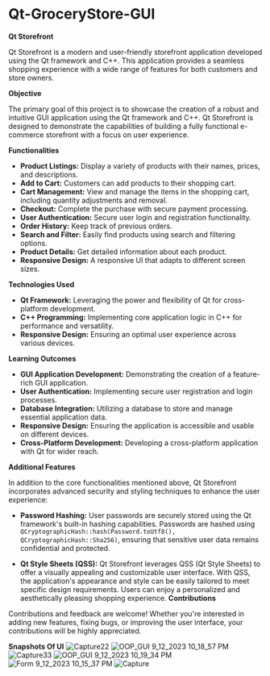 # Qt-GroceryStore-GUI

**Qt Storefront**

Qt Storefront is a modern and user-friendly storefront application developed using the Qt framework and C++. This application provides a seamless shopping experience with a wide range of features for both customers and store owners.

**Objective**

The primary goal of this project is to showcase the creation of a robust and intuitive GUI application using the Qt framework and C++. Qt Storefront is designed to demonstrate the capabilities of building a fully functional e-commerce storefront with a focus on user experience.

**Functionalities**

-   **Product Listings:** Display a variety of products with their names, prices, and descriptions.
-   **Add to Cart:** Customers can add products to their shopping cart.
-   **Cart Management:** View and manage the items in the shopping cart, including quantity adjustments and removal.
-   **Checkout:** Complete the purchase with secure payment processing.
-   **User Authentication:** Secure user login and registration functionality.
-   **Order History:** Keep track of previous orders.
-   **Search and Filter:** Easily find products using search and filtering options.
-   **Product Details:** Get detailed information about each product.
-   **Responsive Design:** A responsive UI that adapts to different screen sizes.

**Technologies Used**

-   **Qt Framework:** Leveraging the power and flexibility of Qt for cross-platform development.
-   **C++ Programming:** Implementing core application logic in C++ for performance and versatility.
-   **Responsive Design:** Ensuring an optimal user experience across various devices.

**Learning Outcomes**

-   **GUI Application Development:** Demonstrating the creation of a feature-rich GUI application.
-   **User Authentication:** Implementing secure user registration and login processes.
-   **Database Integration:** Utilizing a database to store and manage essential application data.
-   **Responsive Design:** Ensuring the application is accessible and usable on different devices.
-   **Cross-Platform Development:** Developing a cross-platform application with Qt for wider reach.


**Additional Features**

In addition to the core functionalities mentioned above, Qt Storefront incorporates advanced security and styling techniques to enhance the user experience:
-   **Password Hashing:** User passwords are securely stored using the Qt framework's built-in hashing capabilities. Passwords are hashed using `QCryptographicHash::hash(Password.toUtf8(), QCryptographicHash::Sha256)`, ensuring that sensitive user data remains confidential and protected.
  
-   **Qt Style Sheets (QSS):** Qt Storefront leverages QSS (Qt Style Sheets) to offer a visually appealing and customizable user interface. With QSS, the application's appearance and style can be easily tailored to meet specific design requirements. Users can enjoy a personalized and aesthetically pleasing shopping experience.
**Contributions**

Contributions and feedback are welcome! Whether you're interested in adding new features, fixing bugs, or improving the user interface, your contributions will be highly appreciated.

**Snapshots Of UI**
![Capture22](https://github.com/HayatDahraj11/Qt-GroceryStore-GUI/assets/99029950/48e1d25d-7dd8-4987-abc0-e3282cfc46f6)
![OOP_GUI 9_12_2023 10_18_57 PM](https://github.com/HayatDahraj11/Qt-GroceryStore-GUI/assets/99029950/7222ecfb-a125-4896-aef9-f60210884bfa)
![Capture33](https://github.com/HayatDahraj11/Qt-GroceryStore-GUI/assets/99029950/4eb1880e-d618-426d-b9a0-9b22f2b3ab26)
![OOP_GUI 9_12_2023 10_19_34 PM](https://github.com/HayatDahraj11/Qt-GroceryStore-GUI/assets/99029950/2e298420-b8f5-4310-8622-7a49498ce454)
![Form 9_12_2023 10_15_37 PM](https://github.com/HayatDahraj11/Qt-GroceryStore-GUI/assets/99029950/b116cb3a-f6b5-4d83-aa89-8c8139dd052f)
![Capture](https://github.com/HayatDahraj11/Qt-GroceryStore-GUI/assets/99029950/d9ac9392-f26c-4880-95df-d2984285ffee)
